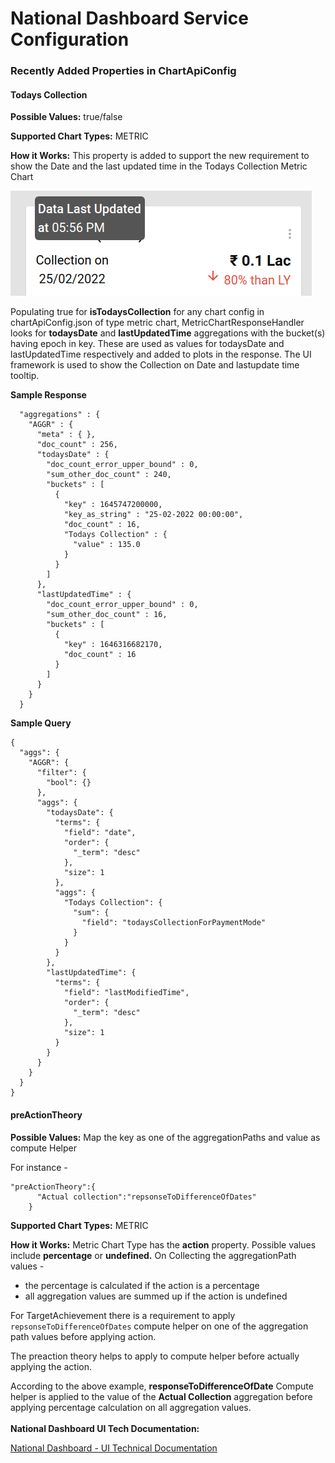 # National Dashboard Service Configuration

### Recently Added Properties in ChartApiConfig  <a href="#newly-introduced-properties-in-chartapiconfig" id="newly-introduced-properties-in-chartapiconfig"></a>

#### Todays Collection <a href="#todayscollection" id="todayscollection"></a>

**Possible Values:** true/false

**Supported Chart Types:** METRIC

**How it Works:** This property is added to support the new requirement to show the Date and the last updated time in the Todays Collection Metric Chart

&#x20;![](<../../../../.gitbook/assets/image (45).png>)

Populating true for **isTodaysCollection** for any chart config in chartApiConfig.json of type metric chart, MetricChartResponseHandler looks for **todaysDate** and **lastUpdatedTime** aggregations with the bucket(s) having epoch in key. These are used as values for todaysDate and lastUpdatedTime respectively and added to plots in the response. The UI framework is used to show the Collection on Date and lastupdate time tooltip.

**Sample Response**

```
  "aggregations" : {
    "AGGR" : {
      "meta" : { },
      "doc_count" : 256,
      "todaysDate" : {
        "doc_count_error_upper_bound" : 0,
        "sum_other_doc_count" : 240,
        "buckets" : [
          {
            "key" : 1645747200000,
            "key_as_string" : "25-02-2022 00:00:00",
            "doc_count" : 16,
            "Todays Collection" : {
              "value" : 135.0
            }
          }
        ]
      },
      "lastUpdatedTime" : {
        "doc_count_error_upper_bound" : 0,
        "sum_other_doc_count" : 16,
        "buckets" : [
          {
            "key" : 1646316682170,
            "doc_count" : 16
          }
        ]
      }
    }
  }
```

&#x20;**Sample Query**

```
{
  "aggs": {
    "AGGR": {
      "filter": {
        "bool": {}
      },
      "aggs": {
        "todaysDate": {
          "terms": {
            "field": "date",
            "order": {
              "_term": "desc"
            },
            "size": 1
          },
          "aggs": {
            "Todays Collection": {
              "sum": {
                "field": "todaysCollectionForPaymentMode"
              }
            }
          }
        },
        "lastUpdatedTime": {
          "terms": {
            "field": "lastModifiedTime",
            "order": {
              "_term": "desc"
            },
            "size": 1
          }
        }
      }
    }
  }
}
```

#### preActionTheory <a href="#preactiontheory" id="preactiontheory"></a>

**Possible Values:** Map the key as one of the aggregationPaths and value as compute Helper

For instance -

```
"preActionTheory":{
      "Actual collection":"repsonseToDifferenceOfDates"
    }
```

**Supported Chart Types:** METRIC

**How it Works:** Metric Chart Type has the **action** property. Possible values include **percentage** or **undefined.** On Collecting the aggregationPath values -

* the percentage is calculated if the action is a percentage
* all aggregation values are summed up if the action is undefined

For TargetAchievement there is a requirement to apply `repsonseToDifferenceOfDates` compute helper on one of the aggregation path values before applying action.

The preaction theory helps to apply to compute helper before actually applying the action.

According to the above example, **responseToDifferenceOfDate** Compute helper is applied to the value of the **Actual Collection** aggregation before applying percentage calculation on all aggregation values.\
\
**National Dashboard UI Tech Documentation:**&#x20;

[National Dashboard - UI Technical Documentation](national-dashboard-ui-technical-doc/)
